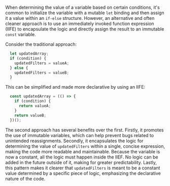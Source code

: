 When determining the value of a variable based on certain conditions, it's common to initialize the variable with a mutable `let` binding and then assign it a value within an `if-else` structure. However, an alternative and often cleaner approach is to use an immediately invoked function expression (IIFE) to encapsulate the logic and directly assign the result to an immutable `const` variable.

Consider the traditional approach:

```javascript
  let updatedArray;
  if (condition) {
    updatedFilters = valueA;
  } else {
    updatedFilters = valueB;
  }
```

This can be simplified and made more declarative by using an IIFE:

```javascript
  const updatedArray = (() => {
    if (condition) {
      return valueA;
    }
    return valueB;
  })();
```

The second approach has several benefits over the first. Firstly, it promotes the use of immutable variables, which can help prevent bugs related to unintended reassignments. Secondly, it encapsulates the logic for determining the value of `updatedFilters` within a single, concise expression, making the code more readable and maintainable. Because the variable is now a constant, all the logic must happen inside the IIEF. No logic can be added in the future outside of it, making for greater predictability. Lastly, this pattern makes it clearer that `updatedFilters` is meant to be a constant value determined by a specific piece of logic, emphasizing the declarative nature of the code.